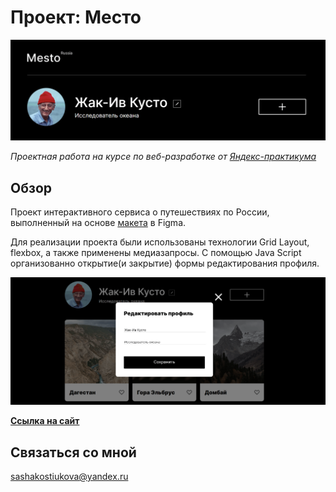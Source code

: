 # __Проект: Место__
<img src="./images/README-header%20.png" alt="Скриншот шапки сайта">

*Проектная работа на курсе по веб-разработке от [Яндекс-практикума](https://practicum.yandex.ru/ "Перейти на сайт практикума")*

## Обзор

Проект интерактивного сервиса о путешествиях по России, выполненный на основе [макета](https://www.figma.com/file/2cn9N9jSkmxD84oJik7xL7/JavaScript.-Sprint-4?node-id=0%3A1 "Посмотреть макет") в Figma. 

Для реализации проекта были использованы технологии Grid Layout, flexbox, а также применены медиазапросы. С помощью Java Script организованно открытие(и закрытие) формы редактирования профиля.

<img src="./images/README-popup.png" alt="скриншот формы редактирования профиля">

**[Ссылка на сайт](https://sashakostiukova.github.io/mesto/)**

## __Связаться со мной__
sashakostiukova@yandex.ru